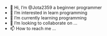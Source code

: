 - 👋 Hi, I’m @Jota2359 a beginner programmer
- 👀 I’m interested in learn programming
- 🌱 I’m currently learning programming
- 💞️ I’m looking to collaborate on ...
- 📫 How to reach me ...

<!---
Jota2359/Jota2359 is a ✨ special ✨ repository because its `README.md` (this file) appears on your GitHub profile.
You can click the Preview link to take a look at your changes.
--->
